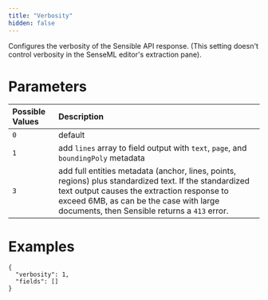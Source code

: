 ```yaml
---
title: "Verbosity"
hidden: false
---
```

Configures the verbosity of the Sensible API response. (This setting doesn't control verbosity in the SenseML editor's extraction pane).

Parameters
====

| Possible Values | Description                                                  |
| :-------------- | :----------------------------------------------------------- |
| `0`             | default                                                      |
| `1`             | add `lines` array to field output with `text`, `page`, and `boundingPoly` metadata |
| `3`             | add full entities metadata (anchor, lines, points, regions) plus standardized text. If the standardized text output causes the extraction response to exceed 6MB, as can be the case with large documents, then Sensible returns a `413` error. |

Examples
====

```
{
  "verbosity": 1,
  "fields": []
}  
```

